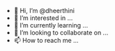 - 👋 Hi, I’m @dheerthini
- 👀 I’m interested in ...
- 🌱 I’m currently learning ...
- 💞️ I’m looking to collaborate on ...
- 📫 How to reach me ...

<!---
dheerthini/dheerthini is a ✨ special ✨ repository because its `README.md` (this file) appears on your GitHub profile.
You can click the Preview link to take a look at your changes.
--->
